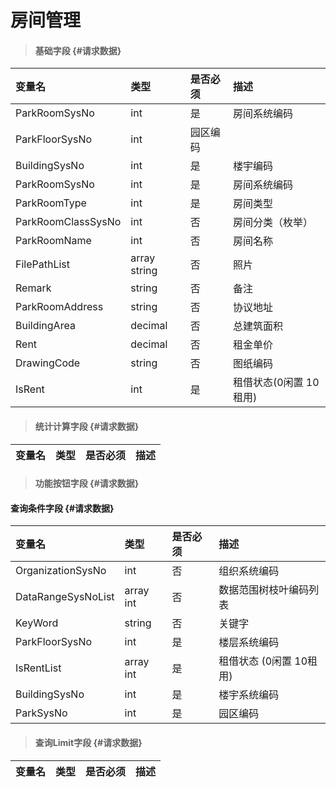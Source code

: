 # 房间管理

> #### 基础字段 {#请求数据}

| 变量名 | 类型 | 是否必须 | 描述 |
| :--- | :--- | :--- | :--- |
| ParkRoomSysNo | int | 是 | 房间系统编码 |
| ParkFloorSysNo | int | 园区编码 |
| BuildingSysNo | int | 是 | 楼宇编码 |
| ParkRoomSysNo | int | 是 | 房间系统编码 |
|ParkRoomType | int | 是 |房间类型|
| ParkRoomClassSysNo | int | 否 | 房间分类（枚举） |
| ParkRoomName| int | 否 | 房间名称|
| FilePathList | array string | 否 |照片 |
| Remark | string | 否 |备注|
| ParkRoomAddress| string | 否 | 协议地址|
| BuildingArea| decimal | 否 |总建筑面积|
| Rent| decimal | 否 |租金单价|
| DrawingCode| string | 否 |图纸编码|
| IsRent | int | 是 | 租借状态(0闲置 10租用) |








> #### 统计计算字段 {#请求数据}

| 变量名 | 类型 | 是否必须 | 描述 |
| :--- | :--- | :--- | :--- |


> #### 功能按钮字段 {#请求数据}

#### 查询条件字段 {#请求数据}

| 变量名 | 类型 | 是否必须 | 描述 |
| :--- | :--- | :--- | :--- |
| OrganizationSysNo | int | 否 | 组织系统编码 |
| DataRangeSysNoList |array int | 否 | 数据范围树枝叶编码列表 |
| KeyWord | string | 否 | 关键字|
| ParkFloorSysNo | int | 是 | 楼层系统编码 |
| IsRentList | array int | 是 | 租借状态 (0闲置 10租用) |
| BuildingSysNo | int | 是 | 楼宇系统编码 |
| ParkSysNo | int | 是 | 园区编码 |




> #### 查询Limit字段 {#请求数据}

| 变量名 | 类型 | 是否必须 | 描述 |
| :--- | :--- | :--- | :--- |





